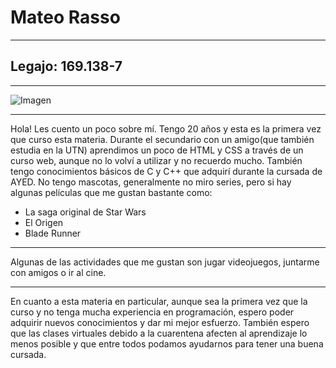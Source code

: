 # Mateo Rasso
-----
## **Legajo: 169.138-7**
----

![Imagen](https://www.campusvirtual.frba.utn.edu.ar/especialidad/pluginfile.php/139064/user/icon/contemporary/f1?rev=1505539)

----

Hola! Les cuento un poco sobre mí. Tengo 20 años y esta es la primera vez que curso esta materia. Durante el secundario con un 
amigo(que también estudia en la UTN) aprendimos un poco de HTML y CSS a través de un curso web, aunque no lo volví a utilizar y no recuerdo mucho. 
También tengo conocimientos básicos de C y C++ que adquirí durante la cursada de AYED. No tengo mascotas, generalmente no miro series, pero si hay algunas películas que me gustan bastante como:

- La saga original de Star Wars
- El Origen
- Blade Runner

----

Algunas de las actividades que me gustan son jugar videojuegos, juntarme con amigos o ir al cine.

----
En cuanto a esta materia en particular, aunque sea la primera vez que la curso y no tenga mucha experiencia en programación, espero poder 
adquirir nuevos conocimientos y dar mi mejor esfuerzo.
También espero que las clases virtuales debido a la cuarentena afecten al aprendizaje lo menos posible y que entre todos podamos ayudarnos para tener una buena cursada. 
